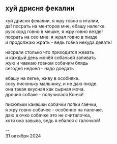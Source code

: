 ## хуй дрисня фекалии

хуй дрисня фекалии, я жру говно в италии, \
да! посрать на менторов мне, ебашу налегке. \
русскорд говно в мешке, я жру говно везде! \
посрать на сео мне: я жрал говно в пизде \
и продолжаю жрать - ведь говна некуда девать!

насрали столько что приходится жевать \
и каждый день мочёй собачьей запивать \
жую и чавкаю говном собачим блядь \
сегодня недоел - надо доедать 

ебашу на легке, живу в особняке. \
сосу писюньку мальчику, и не даю пизде. \
она такая вкусная как сырная моча. \
дрочил собаке - получилася Конча! 

писюльки какешки собачки попки гаечки, \
я жру говно собачее - особенно на палочке. \
даю в очко собачке это не считалочка, \
хотя она завыла, ведь я ебался с галочкой!

\--\
31 октября 2024
